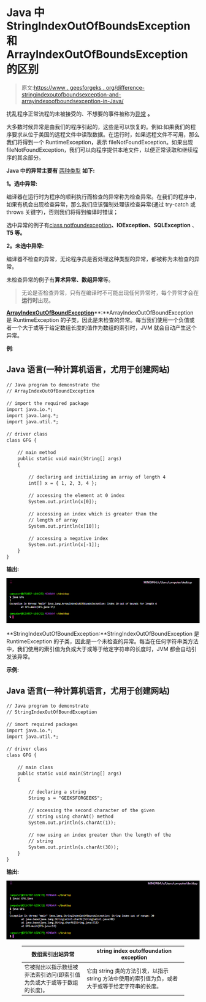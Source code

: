# Java 中 StringIndexOutOfBoundsException 和 ArrayIndexOutOfBoundsException 的区别

> 原文:[https://www . geesforgeks . org/difference-stringindexoutofboundsexception-and-arrayindexoofboundsexception-in-Java/](https://www.geeksforgeeks.org/difference-between-stringindexoutofboundsexception-and-arrayindexoutofboundsexception-in-java/)

扰乱程序正常流程的未被接受的、不想要的事件被称为[异常](https://www.geeksforgeeks.org/exceptions-in-java/) **。**

大多数时候异常是由我们的程序引起的，这些是可以恢复的。例如:如果我们的程序要求从位于美国的远程文件中读取数据。在运行时，如果远程文件不可用，那么我们将得到一个 RuntimeException，表示 fileNotFoundException。如果出现 fileNotFoundException，我们可以向程序提供本地文件，以便正常读取和继续程序的其余部分。

**Java 中的异常主要有** [两种类型](https://www.geeksforgeeks.org/checked-vs-unchecked-exceptions-in-java/) **如下:**

**1。选中异常:**

编译器在运行时为程序的顺利执行而检查的异常称为检查异常。在我们的程序中，如果有机会出现检查异常，那么我们应该强制处理该检查异常(通过 try-catch 或 throws 关键字)，否则我们将得到编译时错误；

选中异常的例子有[class notfoundexception](https://www.geeksforgeeks.org/classnotfoundexception-vs-noclassdeffounderror-java/)**、IOException、SQLException** 、**T5 等。**

**2。未选中异常:**

编译器不检查的异常，无论程序员是否处理这种类型的异常，都被称为未检查的异常。

未检查异常的例子有**算术异常、数组异常**等。

> 无论是否检查异常，只有在编译时不可能出现任何异常时，每个异常才会在**运行时**出现。

[**ArrayIndexOutOfBoundException**](https://www.geeksforgeeks.org/understanding-array-indexoutofbounds-exception-in-java/)**:**ArrayIndexOutOfBoundException 是 RuntimeException 的子类，因此是未检查的异常。每当我们使用一个负值或者一个大于或等于给定数组长度的值作为数组的索引时，JVM 就会自动产生这个异常。

**例**:

## Java 语言(一种计算机语言，尤用于创建网站)

```
// Java program to demonstrate the
// ArrayIndexOutOfBoundException

// import the required package
import java.io.*;
import java.lang.*;
import java.util.*;

// driver class
class GFG {

    // main method
    public static void main(String[] args)
    {

        // declaring and initializing an array of length 4
        int[] x = { 1, 2, 3, 4 };

        // accessing the element at 0 index
        System.out.println(x[0]);

        // accessing an index which is greater than the
        // length of array
        System.out.println(x[10]);

        // accessing a negative index
        System.out.println(x[-1]);
    }
}
```

**输出:**

![](img/5fb18869a3eb816ccc27a28f24b5bdcc.png)

**StringIndexOutOfBoundException:**StringIndexOutOfBoundException 是 RuntimeException 的子类，因此是一个未检查的异常。每当在任何字符串类方法中，我们使用的索引值为负或大于或等于给定字符串的长度时，JVM 都会自动引发该异常。

**示例:**

## Java 语言(一种计算机语言，尤用于创建网站)

```
// Java program to demonstrate
// StringIndexOutOfBoundException

// imort required packages
import java.io.*;
import java.util.*;

// driver class
class GFG {

    // main class
    public static void main(String[] args)
    {

        // declaring a string
        String s = "GEEKSFORGEEKS";

        // accessing the second character of the given
        // string using charAt() method
        System.out.println(s.charAt(1));

        // now using an index greater than the length of the
        // string
        System.out.println(s.charAt(30));
    }
}
```

**输出:**

![](img/36c7d368e748cd067a35e4ce094f9b09.png)

<figure class="table">

| **数组索引出站异常** | **string index outoffoundation exception** |
| --- | --- |
| 它被抛出以指示数组被非法索引访问(即索引值为负或大于或等于数组的长度)。 | 它由 string 类的方法引发，以指示 string 方法中使用的索引值为负，或者大于或等于给定字符串的长度。 |

</figure>